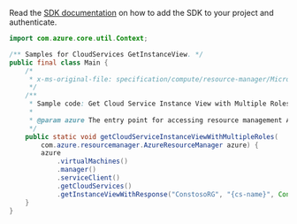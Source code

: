 Read the [SDK documentation](https://github.com/Azure/azure-sdk-for-java/blob/azure-resourcemanager_2.12.0/sdk/resourcemanager/azure-resourcemanager/README.md) on how to add the SDK to your project and authenticate.

```java
import com.azure.core.util.Context;

/** Samples for CloudServices GetInstanceView. */
public final class Main {
    /*
     * x-ms-original-file: specification/compute/resource-manager/Microsoft.Compute/stable/2021-03-01/examples/GetCloudServiceInstanceViewWithMultiRole.json
     */
    /**
     * Sample code: Get Cloud Service Instance View with Multiple Roles.
     *
     * @param azure The entry point for accessing resource management APIs in Azure.
     */
    public static void getCloudServiceInstanceViewWithMultipleRoles(
        com.azure.resourcemanager.AzureResourceManager azure) {
        azure
            .virtualMachines()
            .manager()
            .serviceClient()
            .getCloudServices()
            .getInstanceViewWithResponse("ConstosoRG", "{cs-name}", Context.NONE);
    }
}
```
